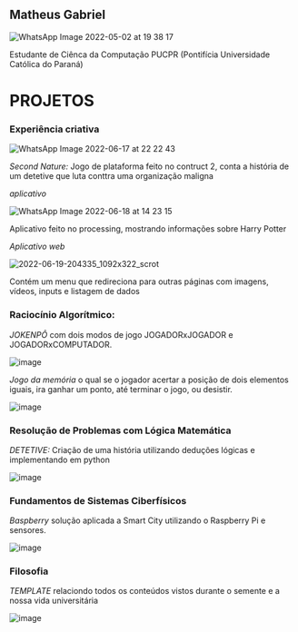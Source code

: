 ## Matheus Gabriel

![WhatsApp Image 2022-05-02 at 19 38 17](https://user-images.githubusercontent.com/99271709/174503263-aa27cf55-1f1d-483e-ac7f-eded1a9797e7.jpeg)

Estudante de Ciênca da Computação PUCPR (Pontifícia Universidade Católica do Paraná)

# PROJETOS

### Experiência criativa
 
![WhatsApp Image 2022-06-17 at 22 22 43](https://user-images.githubusercontent.com/99271709/174503337-dc8453b0-988e-493f-927e-5c5c53571cfe.jpeg)
 
*Second Nature:* Jogo de plataforma feito no contruct 2, conta a história de um detetive que luta conttra uma organização maligna 

*aplicativo*
 
![WhatsApp Image 2022-06-18 at 14 23 15](https://user-images.githubusercontent.com/99271709/174515032-fc343e2c-d388-4167-93d9-c1dbb669a20b.jpeg)

 
Aplicativo feito no processing, mostrando informações sobre Harry Potter 

*Aplicativo web* 
 
![2022-06-19-204335_1092x322_scrot](https://user-images.githubusercontent.com/99271709/174504767-bd51ac3a-0451-437a-ab15-8fcfebca246a.png)
 
Contém um menu que redireciona para outras páginas com imagens, vídeos, inputs e listagem de dados

 
  
  
### Raciocínio Algorítmico:

*JOKENPÔ* com dois modos de jogo JOGADORxJOGADOR e JOGADORxCOMPUTADOR.
 
![image](https://user-images.githubusercontent.com/99271709/174503694-191d7019-1045-4e39-8497-08a2b71e37a3.png)
  
*Jogo da memória* o qual se o jogador acertar a posição de dois elementos iguais, ira ganhar um ponto, até terminar o jogo, ou desistir.
 
![image](https://user-images.githubusercontent.com/99271709/174503749-e67ad690-39f7-492a-a9ac-401f1c601deb.png)

 
### Resolução de Problemas com Lógica Matemática
 
*DETETIVE:* Criação de uma história utilizando deduções lógicas e implementando em python
  
![image](https://user-images.githubusercontent.com/99271709/174503802-70e841b2-e077-4bef-bb88-7a5c4b71368c.png)
 
  
### Fundamentos de Sistemas Ciberfísicos
 
*Baspberry*
 solução aplicada a Smart City utilizando o Raspberry Pi e sensores. 
 
![image](https://user-images.githubusercontent.com/99271709/174504983-7daefce2-1422-4208-82c5-f8814112302a.png)

### Filosofia
 
 *TEMPLATE* relaciondo todos os conteúdos vistos durante o semente e a nossa vida universitária
  
![image](https://user-images.githubusercontent.com/99271709/174503990-22743c32-50c8-4e56-ab26-28f41f693b44.png)
